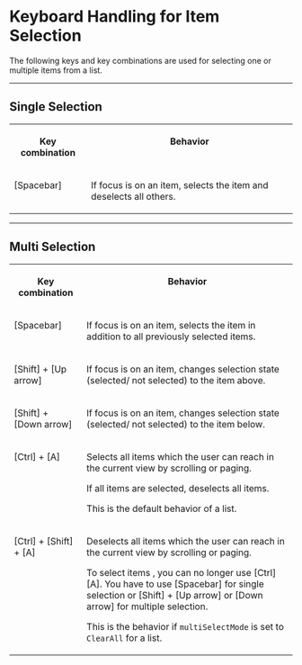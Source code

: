 <!-- loio8a0d4efa29d44ef39219c18d832012da -->

# Keyboard Handling for Item Selection

The following keys and key combinations are used for selecting one or multiple items from a list.

***

## Single Selection


<table>
<tr>
<th valign="top">

Key combination

</th>
<th valign="top">

Behavior

</th>
</tr>
<tr>
<td valign="top">

[Spacebar\]

</td>
<td valign="top">

If focus is on an item, selects the item and deselects all others.

</td>
</tr>
</table>

***

## Multi Selection


<table>
<tr>
<th valign="top">

Key combination

</th>
<th valign="top">

Behavior

</th>
</tr>
<tr>
<td valign="top">

[Spacebar\]

</td>
<td valign="top">

If focus is on an item, selects the item in addition to all previously selected items.

</td>
</tr>
<tr>
<td valign="top">

[Shift\] + [Up arrow\] 

</td>
<td valign="top">

If focus is on an item, changes selection state \(selected/ not selected\) to the item above.

</td>
</tr>
<tr>
<td valign="top">

[Shift\] + [Down arrow\] 

</td>
<td valign="top">

If focus is on an item, changes selection state \(selected/ not selected\) to the item below.

</td>
</tr>
<tr>
<td valign="top">

[Ctrl\] + [A\] 

</td>
<td valign="top">

Selects all items which the user can reach in the current view by scrolling or paging.

If all items are selected, deselects all items.

This is the default behavior of a list.

</td>
</tr>
<tr>
<td valign="top">

[Ctrl\] + [Shift\] + [A\] 

</td>
<td valign="top">

Deselects all items which the user can reach in the current view by scrolling or paging.

To select items , you can no longer use [Ctrl\][A\]. You have to use [Spacebar\] for single selection or [Shift\] + [Up arrow\]  or [Down arrow\] for multiple selection.

This is the behavior if `multiSelectMode` is set to `ClearAll` for a list.

</td>
</tr>
</table>

